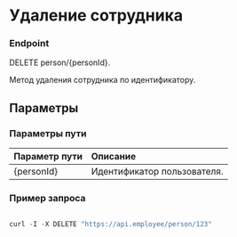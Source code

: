 # Удаление сотрудника

### Endpoint

DELETE person/{personId}.

Метод удаления сотрудника по идентификатору.

## Параметры

### Параметры пути

| Параметр пути | Описание                    |
|:--------------|:----------------------------|
| {personId}    | Идентификатор пользователя. |


### Пример запроса

```js

curl -I -X DELETE "https://api.employee/person/123"

```
